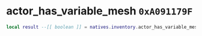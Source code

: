 # actor_has_variable_mesh `0xA091179F`

```lua
local result --[[ boolean ]] = natives.inventory.actor_has_variable_mesh(_actor --[[ integer ]], _id --[[ number ]])
```